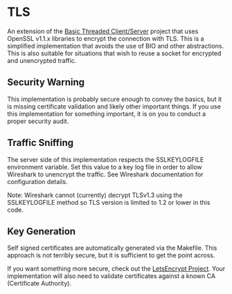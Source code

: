 # TLS
An extension of the [Basic Threaded Client/Server](../Basic) project that uses
OpenSSL v1.1.x libraries to encrypt the connection with TLS. This is a
simplified implementation that avoids the use of BIO and other abstractions.
This is also suitable for situations that wish to reuse a socket for encrypted
and unencrypted traffic.

## Security Warning
This implementation is probably secure enough to convey the basics, but it is
missing certificate validation and likely other important things. If you use
this implementation for something important, it is on you to conduct a proper
security audit.

## Traffic Sniffing
The server side of this implementation respects the SSLKEYLOGFILE environment
variable. Set this value to a key log file in order to allow Wireshark to
unencrypt the traffic. See Wireshark documentation for configuration details.

Note: Wireshark cannot (currently) decrypt TLSv1.3 using the SSLKEYLOGFILE
method so TLS version is limited to 1.2 or lower in this code.

## Key Generation
Self signed certificates are automatically generated via the Makefile. This
approach is not terribly secure, but it is sufficient to get the point across.

If you want something more secure, check out the [LetsEncrypt
Project](https://letsencrypt.org/). Your implementation will also need to
validate certificates against a known CA (Certificate Authority).

